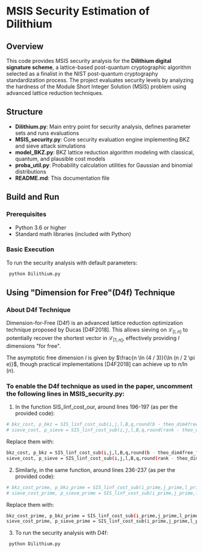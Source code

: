# MSIS Security Estimation of Dilithium

## Overview

This code provides MSIS security analysis for the **Dilithium digital signature scheme**, a lattice-based post-quantum cryptographic algorithm selected as a finalist in the NIST post-quantum cryptography standardization process. The project evaluates security levels by analyzing the hardness of the Module Short Integer Solution (MSIS) problem using advanced lattice reduction techniques.

## Structure

- **Dilithium.py**: Main entry point for security analysis, defines parameter sets and runs evaluations
- **MSIS_security.py**: Core security evaluation engine implementing BKZ and sieve attack simulations  
- **model_BKZ.py**: BKZ lattice reduction algorithm modeling with classical, quantum, and plausible cost models
- **proba_util.py**: Probability calculation utilities for Gaussian and binomial distributions
- **README.md**: This documentation file

## Build and Run

### Prerequisites
- Python 3.6 or higher
- Standard math libraries (included with Python)

### Basic Execution
To run the security analysis with default parameters:
```bash
 python Dilithium.py
```

## Using "Dimension for Free"(D4f) Technique

###  About D4f Technique
Dimension-for-Free (D4f) is an advanced lattice reduction optimization technique proposed by Ducas [D4F2018]. This allows sieving on $\mathcal{L}_{[l, n]}$ to potentially recover the shortest vector in $\mathcal{L}_{[1, n]}$, effectively providing $l$ dimensions "for free".

The asymptotic free dimension $l$ is given by $\frac{n \ln (4 / 3)}{\ln (n / 2 \pi e)}$, though practical implementations [D4F2018] can achieve up to $n / \ln (n)$.


###  To enable the D4f technique as used in the paper, uncomment the following lines in MSIS_security.py:

1. In the function SIS_linf_cost_our, around lines 196-197 (as per the provided code):
```bash
# bkz_cost, p_bkz = SIS_linf_cost_sub(i,j,l,B,q,round(b - theo_dim4free_fun_optimistic(b)),1)
# sieve_cost, p_sieve = SIS_linf_cost_sub(i,j,l,B,q,round(rank - theo_dim4free_fun_optimistic(rank)),1)
```

Replace them with:
```bash
bkz_cost, p_bkz = SIS_linf_cost_sub(i,j,l,B,q,round(b - theo_dim4free_fun_optimistic(b)),1)
sieve_cost, p_sieve = SIS_linf_cost_sub(i,j,l,B,q,round(rank - theo_dim4free_fun_optimistic(rank)),1)
```

2. Similarly, in the same function, around lines 236-237 (as per the provided code):
```bash
# bkz_cost_prime, p_bkz_prime = SIS_linf_cost_sub(i_prime,j_prime,l_prime,B,q,round(b_prime - theo_dim4free_fun_optimistic(b_prime)),1)
# sieve_cost_prime, p_sieve_prime = SIS_linf_cost_sub(i_prime,j_prime,l_prime,B,q,round(rank_prime - theo_dim4free_fun_optimistic(rank_prime)),1)
```

Replace them with:
```bash
bkz_cost_prime, p_bkz_prime = SIS_linf_cost_sub(i_prime,j_prime,l_prime,B,q,round(b_prime - theo_dim4free_fun_optimistic(b_prime)),1)
sieve_cost_prime, p_sieve_prime = SIS_linf_cost_sub(i_prime,j_prime,l_prime,B,q,round(rank_prime - theo_dim4free_fun_optimistic(rank_prime)),1)
```

3. To run the security analysis with D4f:
```bash
 python Dilithium.py
```
